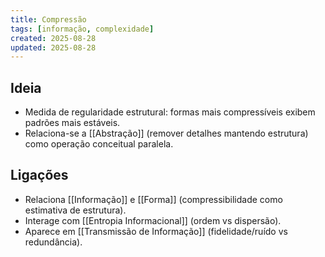 ```yaml
---
title: Compressão
tags: [informação, complexidade]
created: 2025-08-28
updated: 2025-08-28
---
```


## Ideia
- Medida de regularidade estrutural: formas mais compressíveis exibem padrões mais estáveis.
 - Relaciona-se a [[Abstração]] (remover detalhes mantendo estrutura) como operação conceitual paralela.

## Ligações
- Relaciona [[Informação]] e [[Forma]] (compressibilidade como estimativa de estrutura).
- Interage com [[Entropia Informacional]] (ordem vs dispersão).
- Aparece em [[Transmissão de Informação]] (fidelidade/ruído vs redundância).

